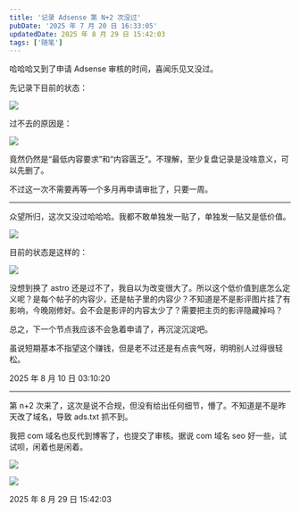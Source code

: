```yaml
---
title: '记录 Adsense 第 N+2 次没过'
pubDate: '2025 年 7 月 20 日 16:33:05'
updatedDate: 2025 年 8 月 29 日 15:42:03
tags: ['随笔']
---
```



哈哈哈又到了申请 Adsense 审核的时间，喜闻乐见又没过。

先记录下目前的状态：

![](https://md.p1gd0g.cc/mmbiz_png/OQRlA7Uf7SU0yibqGibmVS7NmjUEPefoiaOXib0kXZqPq3GAJ5V5s6k0ic2U2P2kRuVlNYicJJfnZLjeyH22EicKiad1BQ/0?from=appmsg)

过不去的原因是：

![](https://md.p1gd0g.cc/mmbiz_png/OQRlA7Uf7SU0yibqGibmVS7NmjUEPefoiaOLAAYTgzMVR9lHpQ4CtrzDyP5YxqlbnicFeruDOzJjtib58hF8a8VXSiag/0?from=appmsg)

竟然仍然是“最低内容要求”和“内容匮乏”。不理解，至少复盘记录是没啥意义，可以先删了。

不过这一次不需要再等一个多月再申请审批了，只要一周。

---

众望所归，这次又没过哈哈哈。我都不敢单独发一贴了，单独发一贴又是低价值。

![](https://md.p1gd0g.cc/mmbiz_png/OQRlA7Uf7SWwCOOM9lMzRt4mI3wQTicic0XWtn6PjOhEjSPWoKticia6RRMjQyialjhezibr9yRVIc9EkGrXTQkGFjLQ/0?from=appmsg)

目前的状态是这样的：

![](https://md.p1gd0g.cc/mmbiz_png/OQRlA7Uf7SWwCOOM9lMzRt4mI3wQTicic0AZJViaf4sGYb6LWv4PcoHkCDkPPEOw6Q7MGt16T0JNTR0amzl2f69Yw/0?from=appmsg)

没想到换了 astro 还是过不了，我自以为改变很大了。所以这个低价值到底怎么定义呢？是每个帖子的内容少，还是帖子里的内容少？不知道是不是影评图片挂了有影响，今晚刚修好。会不会是影评的内容太少了？需要把主页的影评隐藏掉吗？

总之，下一个节点我应该不会急着申请了，再沉淀沉淀吧。

虽说短期基本不指望这个赚钱，但是老不过还是有点丧气呀，明明别人过得很轻松。

2025 年 8 月 10 日 03:10:20

---

第 n+2 次来了，这次是说不合规，但没有给出任何细节，懵了。不知道是不是昨天改了域名，导致 ads.txt 抓不到。

我把 com 域名也反代到博客了，也提交了审核。据说 com 域名 seo 好一些，试试呗，闲着也是闲着。

![](https://md.p1gd0g.cc/mmbiz_png/OQRlA7Uf7SXSlpcUaiaAN9scNMG7mtjss1YYOLCbz2Px5pYWsUAyp15VkZt29LzAn3W1FeSP8ak5XutMbj9knkQ/0?from=appmsg)

![](https://md.p1gd0g.cc/mmbiz_png/OQRlA7Uf7SXSlpcUaiaAN9scNMG7mtjssLYO65YEGjfkFlG90vFGkUAVzVCfYHCHbYyMEWZhjp3hIaP9O1WQdgA/0?from=appmsg)


2025 年 8 月 29 日 15:42:03
